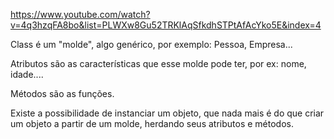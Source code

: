 https://www.youtube.com/watch?v=4q3hzqFA8bo&list=PLWXw8Gu52TRKlAqSfkdhSTPtAfAcYko5E&index=4


Class é um "molde", algo genérico, por exemplo: Pessoa, Empresa...

Atributos são as características que esse molde pode ter, por ex: nome, idade....

Métodos são as funções.

Existe a possibilidade de instanciar um objeto, que nada mais é do que criar um objeto a partir de um molde, herdando seus atributos e métodos.